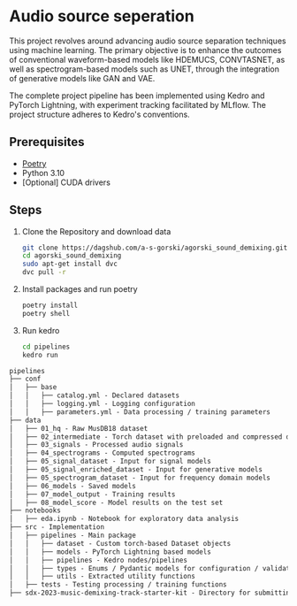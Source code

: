 # Audio source seperation

This project revolves around advancing audio source separation techniques using machine learning. The primary objective is to enhance the outcomes of conventional waveform-based models like HDEMUCS, CONVTASNET, as well as spectrogram-based models such as UNET, through the integration of generative models like GAN and VAE.

The complete project pipeline has been implemented using Kedro and PyTorch Lightning, with experiment tracking facilitated by MLflow. The project structure adheres to Kedro's conventions.

## Prerequisites

- [Poetry](https://python-poetry.org/docs/#installation)
- Python 3.10
- [Optional] CUDA drivers

## Steps

1. Clone the Repository and download data

   ```bash
   git clone https://dagshub.com/a-s-gorski/agorski_sound_demixing.git
   cd agorski_sound_demixing
   sudo apt-get install dvc
   dvc pull -r

2. Install packages and run poetry

   ```bash
   poetry install
   poetry shell

3. Run kedro

   ```bash
   cd pipelines
   kedro run

```md
pipelines
├── conf
│   ├── base
│   │   ├── catalog.yml - Declared datasets
│   │   ├── logging.yml - Logging configuration
│   │   ├── parameters.yml - Data processing / training parameters
├── data 
│   ├── 01_hq - Raw MusDB18 dataset
│   ├── 02_intermediate - Torch dataset with preloaded and compressed data
│   ├── 03_signals - Processed audio signals
│   ├── 04_spectrograms - Computed spectrograms
│   ├── 05_signal_dataset - Input for signal models
│   ├── 05_signal_enriched_dataset - Input for generative models
│   ├── 05_spectrogram_dataset - Input for frequency domain models
│   ├── 06_models - Saved models
│   ├── 07_model_output - Training results
│   ├── 08_model_score - Model results on the test set
├── notebooks 
│   ├── eda.ipynb - Notebook for exploratory data analysis
├── src - Implementation
│   ├── pipelines - Main package
│   │   ├── dataset - Custom torch-based Dataset objects
│   │   ├── models - PyTorch Lightning based models
│   │   ├── pipelines - Kedro nodes/pipelines
│   │   ├── types - Enums / Pydantic models for configuration / validation
│   │   ├── utils - Extracted utility functions
│   ├── tests - Testing processing / training functions
├── sdx-2023-music-demixing-track-starter-kit - Directory for submitting to the 2023 audio source separation challenge
```